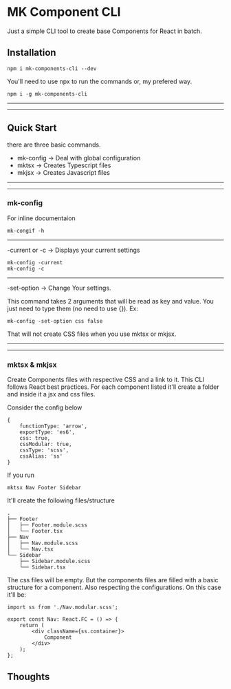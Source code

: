 # MK Component CLI

Just a simple CLI tool to create base Components for React in batch.

## Installation

    npm i mk-components-cli --dev

You'll need to use npx to run the commands
or, my prefered way.

    npm i -g mk-components-cli

---

---

## Quick Start

there are three basic commands.

-   mk-config -> Deal with global configuration
-   mktsx -> Creates Typescript files
-   mkjsx -> Creates Javascript files

---

---

### mk-config

For inline documentaion

    mk-congif -h

---

-current or -c -> Displays your current settings

    mk-config -current
    mk-config -c

---

-set-option -> Change Your settings.

This command takes 2 arguments that will be read as key and value. You just need to type them (no need to use {}). Ex:

    mk-config -set-option css false

That will not create CSS files when you use mktsx or mkjsx.

---

---

### mktsx & mkjsx

Create Components files with respective CSS and a link to it.
This CLI follows React best practices. For each component listed it'll create a folder and inside it a jsx and css files.

Consider the config below

    {
        functionType: 'arrow',
        exportType: 'es6',
        css: true,
        cssModular: true,
        cssType: 'scss',
        cssAlias: 'ss'
    }

If you run

    mktsx Nav Footer Sidebar

It'll create the following files/structure

    .
    ├── Footer
    │   ├── Footer.module.scss
    │   └── Footer.tsx
    ├── Nav
    │   ├── Nav.module.scss
    │   └── Nav.tsx
    └── Sidebar
        ├── Sidebar.module.scss
        └── Sidebar.tsx

The css files will be empty. But the components files are filled with a basic structure for a component. Also respecting the configurations. On this case it'll be:

    import ss from './Nav.modular.scss';

    export const Nav: React.FC = () => {
        return (
            <div className={ss.container}>
                Component
            </div>
        );
    };

## Thoughts
